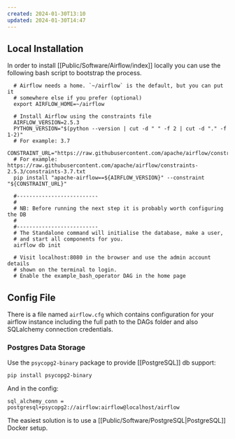 ```yaml
---
created: 2024-01-30T13:10
updated: 2024-01-30T14:47
---
```

## Local Installation

In order to install [[Public/Software/Airflow/index]] locally you can use the following bash script to bootstrap the process.
 
```shell
  # Airflow needs a home. `~/airflow` is the default, but you can put it
  # somewhere else if you prefer (optional)
  export AIRFLOW_HOME=~/airflow
  
  # Install Airflow using the constraints file
  AIRFLOW_VERSION=2.5.3
  PYTHON_VERSION="$(python --version | cut -d " " -f 2 | cut -d "." -f 1-2)"
  # For example: 3.7
  CONSTRAINT_URL="https://raw.githubusercontent.com/apache/airflow/constraints-${AIRFLOW_VERSION}/constraints-${PYTHON_VERSION}.txt"
  # For example: https://raw.githubusercontent.com/apache/airflow/constraints-2.5.3/constraints-3.7.txt
  pip install "apache-airflow==${AIRFLOW_VERSION}" --constraint "${CONSTRAINT_URL}"

  #--------------------------
  #
  # NB: Before running the next step it is probably worth configuring the DB
  #
  #--------------------------
  # The Standalone command will initialise the database, make a user,
  # and start all components for you.
  airflow db init
  
  # Visit localhost:8080 in the browser and use the admin account details
  # shown on the terminal to login.
  # Enable the example_bash_operator DAG in the home page
```

## Config File

There is a file named `airflow.cfg` which contains configuration for your airflow instance including the full path to the DAGs folder and also SQLalchemy connection credentials.

### Postgres Data Storage

Use the `psycopg2-binary` package to provide [[PostgreSQL]] db support:

`pip install psycopg2-binary`

And in the config:

`sql_alchemy_conn = postgresql+psycopg2://airflow:airflow@localhost/airflow`

The easiest solution is to use a [[Public/Software/PostgreSQL|PostgreSQL]] Docker setup.


